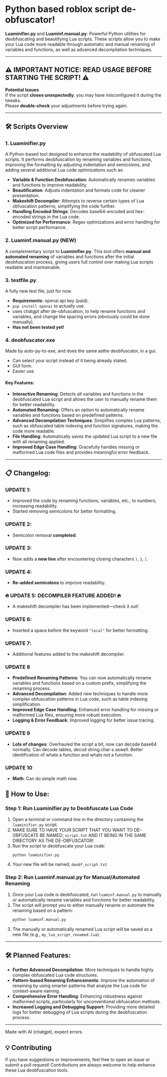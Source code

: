 # Python based roblox script de-obfuscator!

**Luaminifier.py** and **Luaminf.manual.py**: Powerful Python utilities for deobfuscating and beautifying Lua scripts. These scripts allow you to make your Lua code more readable through automatic and manual renaming of variables and functions, as well as advanced decompilation techniques.

---

## ⚠️ IMPORTANT NOTICE: READ USAGE BEFORE STARTING THE SCRIPT! ⚠️
  

**Potential Issues**  
If the script **closes unexpectedly**, you may have misconfigured it during the tweaks.  
Please **double-check** your adjustments before trying again.

---

## 🛠️ **Scripts Overview**

### 1. **Luaminifier.py**
A Python-based tool designed to enhance the readability of obfuscated Lua scripts. It performs deobfuscation by renaming variables and functions, improving the formatting by adjusting indentation and semicolons, and adding several additional Lua code optimizations such as:

- **Variable & Function Deobfuscation**: Automatically renames variables and functions to improve readability.
- **Beautification**: Adjusts indentation and formats code for cleaner presentation.
- **Makeshift Decompiler**: Attempts to reverse certain types of Lua obfuscation patterns, simplifying the code further.
- **Handling Encoded Strings**: Decodes base64-encoded and hex-encoded strings in the Lua code.
- **Optimized for Performance**: Regex optimizations and error handling for better script performance.

### 2. **Luaminf.manual.py** (NEW)
A complementary script to **Luaminifier.py**. This tool offers **manual and automated renaming** of variables and functions after the initial deobfuscation process, giving users full control over making Lua scripts readable and maintainable.


### 3. **testfile.py** 
A fully new test file, just for now. 
- **Requirements**: openai api key (paid).
- `pip install openai` to actually use.
- uses chatgpt after de-obfuscation, to help rename functions and variables, and change the spacing errors (obviously could be done manually).
- **Has not been tested yet!**

### 4. **deobfuscator.exe**
Made by auto-py-to-exe, and does the same asthe deobfuscator, in a gui.
- Can select your script instead of it being already stated.
- GUI form.
- Easier use
  
#### Key Features:
- **Interactive Renaming**: Detects all variables and functions in the deobfuscated Lua script and allows the user to manually rename them for better readability.
- **Automated Renaming**: Offers an option to automatically rename variables and functions based on predefined patterns.
- **Advanced Decompilation Techniques**: Simplifies complex Lua patterns, such as obfuscated table indexing and function signatures, making the code more readable.
- **File Handling**: Automatically saves the updated Lua script to a new file with all renaming applied.
- **Improved Edge Case Handling**: Gracefully handles missing or malformed Lua code files and provides meaningful error feedback.

---

## 📋 **Changelog**:

### **UPDATE 1**:  
- Improved the code by renaming functions, variables, etc., to numbers, increasing readability.  
- Started removing semicolons for better formatting.  

### **UPDATE 2**:  
- Semicolon removal **completed**.  

### **UPDATE 3**:  
- Now adds a **new line** after encountering closing characters `)`, `}`, `]`.

### **UPDATE 4**:  
- **Re-added semicolons** to improve readability.

### 🔥 **UPDATE 5: DECOMPILER FEATURE ADDED!** 🔥  
- A makeshift decompiler has been implemented—check it out!

### **UPDATE 6**:  
- Inserted a space before the keyword `"local"` for better formatting.

### **UPDATE 7**:  
- Additional features added to the makeshift decompiler.

###  **UPDATE 8**   
- **Predefined Renaming Patterns**: You can now automatically rename variables and functions based on a custom prefix, simplifying the renaming process.
- **Advanced Decompilation**: Added new techniques to handle more complex obfuscation patterns in Lua code, such as table indexing simplification.
- **Improved Edge Case Handling**: Enhanced error handling for missing or malformed Lua files, ensuring more robust execution.
- **Logging & Error Feedback**: Improved logging for better issue tracing.

### **UPDATE 9**
- **Lots of changes**: Overhauled the script a bit, now can decode base64 normally. Can decode tables, decod string.char-s aswell. Better identification of whats a function and whats not a function.

### **UPDATE 10**
- **Math**: Can do simple math now.
  
## 🚀 **How to Use**:

### Step 1: Run **Luaminifier.py** to Deobfuscate Lua Code
1. Open a terminal or command line in the directory containing the `luaminifier.py` script.
2. MAKE SURE TO HAVE YOUR SCRIPT THAT YOU WANT TO DE-OBFUSCATE BE NAMED; `script.txt` AND IT BEING IN THE SAME DIRECTORY AS THE DE-OBFUSCATOR!
3. Run the script to deobfuscate your Lua code:
    ```bash
    python luaminifier.py
    ```
4. Your new file will be named; `deobf_script.txt`
### Step 2: Run **Luaminf.manual.py** for Manual/Automated Renaming
1. Once your Lua code is deobfuscated, run `luaminf.manual.py` to manually or automatically rename variables and functions for better readability.
2. The script will prompt you to either manually rename or automate the renaming based on a pattern:
    ```bash
    python luaminf.manual.py
    ```
3. The manually or automatically renamed Lua script will be saved as a new file (e.g., `my_lua_script_renamed.lua`).

---

## 🛠️ **Planned Features**:
- **Further Advanced Decompilation**: More techniques to handle highly complex obfuscated Lua code structures.
- **Pattern-based Renaming Enhancements**: Improve the automation of renaming by using smarter patterns that analyze the Lua code for context-aware naming.
- **Comprehensive Error Handling**: Enhancing robustness against malformed scripts, particularly for unconventional obfuscation methods.
- **Increased Logging and Debugging Support**: Providing more detailed logs for better debugging of Lua scripts during the deobfuscation process.

---

Made with AI (chatgpt), expect errors.

## 💡 **Contributing**
If you have suggestions or improvements, feel free to open an issue or submit a pull request! Contributions are always welcome to help enhance these Lua deobfuscation tools.
